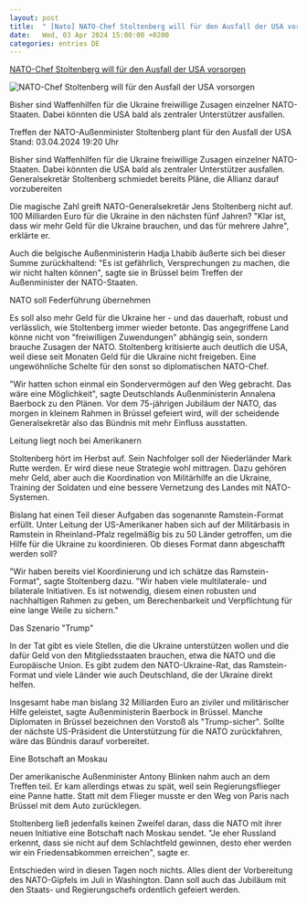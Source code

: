```yaml
---
layout: post
title:  " [Nato] NATO-Chef Stoltenberg will für den Ausfall der USA vorsorgen"
date:   Wed, 03 Apr 2024 15:00:00 +0200
categories: entries DE
---
```

[NATO-Chef Stoltenberg will für den Ausfall der USA vorsorgen](https://www.tagesschau.de/ausland/europa/nato-aussenminister-ukraine-hilfen-100.html)

![NATO-Chef Stoltenberg will für den Ausfall der USA vorsorgen](https://images.tagesschau.de/image/8b4cfa0c-7e12-475a-b056-5362162f8c07/AAABjqSin1g/AAABjcWen7M/16x9-1280/stoltenberg-344.jpg)

Bisher sind Waffenhilfen für die Ukraine freiwillige Zusagen einzelner NATO-Staaten. Dabei könnten die USA bald als zentraler Unterstützer ausfallen.

Treffen der NATO-Außenminister Stoltenberg plant für den Ausfall der USA Stand: 03.04.2024 19:20 Uhr

Bisher sind Waffenhilfen für die Ukraine freiwillige Zusagen einzelner NATO-Staaten. Dabei könnten die USA bald als zentraler Unterstützer ausfallen. Generalsekretär Stoltenberg schmiedet bereits Pläne, die Allianz darauf vorzubereiten

Die magische Zahl greift NATO-Generalsekretär Jens Stoltenberg nicht auf. 100 Milliarden Euro für die Ukraine in den nächsten fünf Jahren? "Klar ist, dass wir mehr Geld für die Ukraine brauchen, und das für mehrere Jahre", erklärte er.

Auch die belgische Außenministerin Hadja Lhabib äußerte sich bei dieser Summe zurückhaltend: "Es ist gefährlich, Versprechungen zu machen, die wir nicht halten können", sagte sie in Brüssel beim Treffen der Außenminister der NATO-Staaten.

NATO soll Federführung übernehmen

Es soll also mehr Geld für die Ukraine her - und das dauerhaft, robust und verlässlich, wie Stoltenberg immer wieder betonte. Das angegriffene Land könne nicht von "freiwilligen Zuwendungen" abhängig sein, sondern brauche Zusagen der NATO. Stoltenberg kritisierte auch deutlich die USA, weil diese seit Monaten Geld für die Ukraine nicht freigeben. Eine ungewöhnliche Schelte für den sonst so diplomatischen NATO-Chef.

"Wir hatten schon einmal ein Sondervermögen auf den Weg gebracht. Das wäre eine Möglichkeit", sagte Deutschlands Außenministerin Annalena Baerbock zu den Plänen. Vor dem 75-jährigen Jubiläum der NATO, das morgen in kleinem Rahmen in Brüssel gefeiert wird, will der scheidende Generalsekretär also das Bündnis mit mehr Einfluss ausstatten.

Leitung liegt noch bei Amerikanern

Stoltenberg hört im Herbst auf. Sein Nachfolger soll der Niederländer Mark Rutte werden. Er wird diese neue Strategie wohl mittragen. Dazu gehören mehr Geld, aber auch die Koordination von Militärhilfe an die Ukraine, Training der Soldaten und eine bessere Vernetzung des Landes mit NATO-Systemen.

Bislang hat einen Teil dieser Aufgaben das sogenannte Ramstein-Format erfüllt. Unter Leitung der US-Amerikaner haben sich auf der Militärbasis in Ramstein in Rheinland-Pfalz regelmäßig bis zu 50 Länder getroffen, um die Hilfe für die Ukraine zu koordinieren. Ob dieses Format dann abgeschafft werden soll?

"Wir haben bereits viel Koordinierung und ich schätze das Ramstein-Format", sagte Stoltenberg dazu. "Wir haben viele multilaterale- und bilaterale Initiativen. Es ist notwendig, diesem einen robusten und nachhaltigen Rahmen zu geben, um Berechenbarkeit und Verpflichtung für eine lange Weile zu sichern."

Das Szenario "Trump"

In der Tat gibt es viele Stellen, die die Ukraine unterstützen wollen und die dafür Geld von den Mitgliedsstaaten brauchen, etwa die NATO und die Europäische Union. Es gibt zudem den NATO-Ukraine-Rat, das Ramstein-Format und viele Länder wie auch Deutschland, die der Ukraine direkt helfen.

Insgesamt habe man bislang 32 Milliarden Euro an ziviler und militärischer Hilfe geleistet, sagte Außenministerin Baerbock in Brüssel. Manche Diplomaten in Brüssel bezeichnen den Vorstoß als "Trump-sicher". Sollte der nächste US-Präsident die Unterstützung für die NATO zurückfahren, wäre das Bündnis darauf vorbereitet.

Eine Botschaft an Moskau

Der amerikanische Außenminister Antony Blinken nahm auch an dem Treffen teil. Er kam allerdings etwas zu spät, weil sein Regierungsflieger eine Panne hatte. Statt mit dem Flieger musste er den Weg von Paris nach Brüssel mit dem Auto zurücklegen.

Stoltenberg ließ jedenfalls keinen Zweifel daran, dass die NATO mit ihrer neuen Initiative eine Botschaft nach Moskau sendet. "Je eher Russland erkennt, dass sie nicht auf dem Schlachtfeld gewinnen, desto eher werden wir ein Friedensabkommen erreichen", sagte er.

Entschieden wird in diesen Tagen noch nichts. Alles dient der Vorbereitung des NATO-Gipfels im Juli in Washington. Dann soll auch das Jubiläum mit den Staats- und Regierungschefs ordentlich gefeiert werden.

